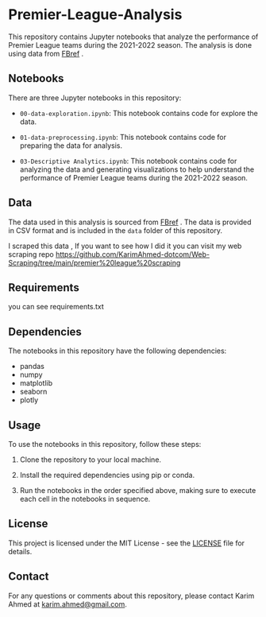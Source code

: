 ﻿# Premier-League-Analysis


This repository contains Jupyter notebooks that analyze the performance of Premier League teams during the 2021-2022 season. The analysis is done using data from [FBref](https://fbref.com/en/comps/9/Premier-League-Stats) .

## Notebooks

There are three Jupyter notebooks in this repository:

- `00-data-exploration.ipynb`: This notebook contains code for explore the data.

- `01-data-preprocessing.ipynb`: This notebook contains code for preparing the data for analysis.

- `03-Descriptive Analytics.ipynb`: This notebook contains code for analyzing the data and generating visualizations to help understand the performance of Premier League teams during the 2021-2022 season.


## Data

The data used in this analysis is sourced from [FBref](https://fbref.com/en/comps/9/Premier-League-Stats) . The data is provided in CSV format and is included in the `data` folder of this repository. 

I scraped this data , If you want to see how I did it you can visit my web scraping repo https://github.com/KarimAhmed-dotcom/Web-Scraping/tree/main/premier%20league%20scraping

## Requirements
you can see requirements.txt

## Dependencies

The notebooks in this repository have the following dependencies:

- pandas
- numpy
- matplotlib
- seaborn
- plotly

## Usage

To use the notebooks in this repository, follow these steps:

1. Clone the repository to your local machine.

2. Install the required dependencies using pip or conda.

3. Run the notebooks in the order specified above, making sure to execute each cell in the notebooks in sequence.

## License

This project is licensed under the MIT License - see the [LICENSE](LICENSE) file for details.

## Contact

For any questions or comments about this repository, please contact Karim Ahmed at karim.ahmed@gmail.com.
